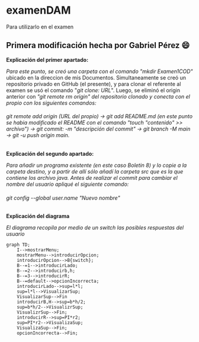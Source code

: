 # examenDAM
Para utilizarlo en el examen

## Primera modificación hecha por Gabriel Pérez :smile:

**Explicación del primer apartado:**

*Para este punto, se creó una carpeta con el comando "mkdir Examen1COD"* ubicado en la direccion de mis Documentos. Simultaneamente se creó un repositorio privado en GitHub (el presente), y para clonar el referente al examen se usó el comando "*git clone: URL*".
Luego, se eliminó el origin anterior con *"git remote rm origin" del repositorio clonado y conecta con el propio con los siguientes comandos:*

###### git remote add origin (URL del propio) -> git add README.md (en este punto se habia modificado el README con el comando "touch "contenido" >> archivo") -> git commit: -m "descripción del commit" -> git branch -M main ->  git -u push origin main. 

**Explicación del segundo apartado:**

*Para añadir un programa existente (en este caso Boletin 8) y lo copie a la carpeta destino, y a partir de allí sólo añadí la carpeta src que es la que contiene los archivo java. Antes de realizar el commit para cambiar el nombre del usuario apliqué el siguiente comando:*

###### git config --global user.name "Nuevo nombre"

**Explicación del diagrama**

*El diagrama recopila por medio de un switch las posibles respuestas del usuario*

```mermaid
graph TD;
    I-->mostrarMenu;
    mostrarMenu-->introducirOpcion;
    introducirOpcion-->B{switch};
    B--=1-->introducirLado;
    B--=2-->introducirb,h;
    B--=3-->introducirR;
    B--=default-->opcionIncorrecta;
    introducirLado-->sup=l*l;
    sup=l*l-->VisualizarSup;
    VisualizarSup-->Fin
    introducirB,H-->sup=b*h/2;
    sup=b*h/2-->VisualizrSup;
    VisualizrSup-->Fin;
    introducirR-->sup=PI*r2;
    sup=PI*r2-->VisualizaSup;
    VisualizaSup-->Fin;
    opcionIncorrecta-->Fin;